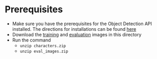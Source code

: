 # Prerequisites 
* Make sure you have the prerequisites for the Object Detection API installed. The directions for installations can be found [here](https://github.com/tensorflow/models/blob/master/research/object_detection/g3doc/installation.md)
* Download the [training](https://www.dropbox.com/s/linj0vexpsfgju3/characters.zip?dl=0) and [evaluation](https://www.dropbox.com/s/057f3o1zsyd8k26/eval_images.zip?dl=0) images in this directory
* Run the command 
  * `unzip characters.zip`
  * `unzip eval_images.zip`



